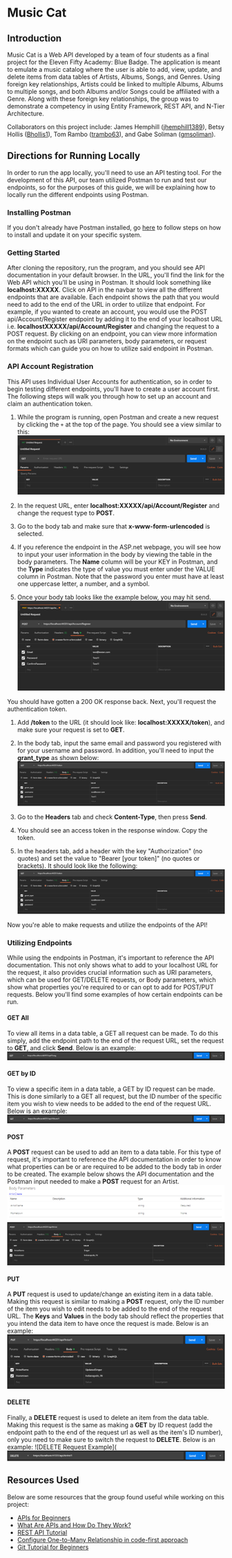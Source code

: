 # Music Cat

## Introduction
Music Cat is a Web API developed by a team of four students as a final project for the Eleven Fifty Academy: Blue Badge. The application is meant to emulate a music catalog where the user is able to add, view, update, and delete items from data tables of Artists, Albums, Songs, and Genres. Using foreign key relationships, Artists could be linked to multiple Albums, Albums to multiple songs, and both Albums and/or Songs could be affiliated with a Genre. Along with these foreign key relationships, the group was to demonstrate a competency in using Entity Framework, REST API, and N-Tier Architecture.

Collaborators on this project include: James Hemphill ([jhemphill1389](https://github.com/jhemphill1389)), Betsy Hollis ([Bhollis1](https://github.com/bhollis1)), Tom Rambo ([trambo63](https://github.com/trambo63)), and Gabe Soliman ([gmsoliman](https://github.com/gmsoliman)).

## Directions for Running Locally
In order to run the app locally, you'll need to use an API testing tool. For the development of this API, our team utilized Postman to run and test our endpoints, so for the purposes of this guide, we will be explaining how to locally run the different endpoints using Postman.

### Installing Postman
If you don't already have Postman installed, go [here](https://learning.postman.com/docs/getting-started/installation-and-updates/) to follow steps on how to install and update it on your specific system.

### Getting Started
After cloning the repository, run the program, and you should see API documentation in your default browser. In the URL, you'll find the link for the Web API which you'll be using in Postman. It should look something like **localhost:XXXXX**.  Click on API in the navbar to view all the different endpoints that are available. Each endpoint shows the path that you would need to add to the end of the URL in order to utilize that endpoint. For example, if you wanted to create an account, you would use the POST api/Account/Register endpoint by adding it to the end of your localhost URL i.e. **localhostXXXXX/api/Account/Register** and changing the request to a POST request. By clicking on an endpoint, you can view more information on the endpoint such as URI parameters, body parameters, or request formats which can guide you on how to utilize said endpoint in Postman.

### API Account Registration
This API uses Individual User Accounts for authentication, so in order to begin testing different endpoints, you'll have to create a user account first. The following steps will walk you through how to set up an account and claim an authentication token.

1. While the program is running, open Postman and create a new request by clicking the ```+``` at the top of the page. You should see a view similar to this:
![New Request View](https://github.com/gmsoliman/MusicCatREADMEAssets/blob/main/newrequest.PNG)

2. In the request URL, enter **localhost:XXXXX/api/Account/Register** and change the request type to **POST**.

3. Go to the body tab and make sure that **x-www-form-urlencoded** is selected.

4. If you reference the endpoint in the ASP.net webpage, you will see how to input your user information in the body by viewing the table in the body parameters. The **Name** column will be your KEY in Postman, and the **Type** indicates the type of value you must enter under the VALUE column in Postman. Note that the password you enter must have at least one uppercase letter, a number, and a symbol.

5. Once your body tab looks like the example below, you may hit send.
![Account Register Example](https://github.com/gmsoliman/MusicCatREADMEAssets/blob/main/accountregister.PNG)

You should have gotten a 200 OK response back. Next, you'll request the authentication token.

1. Add **/token** to the URL (it should look like: **localhost:XXXXX/token**), and make sure your request is set to **GET**.

2. In the body tab, input the same email and password you registered with for your username and password. In addition, you'll need to input the **grant_type** as shown below:
![Token Request](https://github.com/gmsoliman/MusicCatREADMEAssets/blob/main/token.PNG)

3. Go to the **Headers** tab and check **Content-Type**, then press **Send**.

4. You should see an access token in the response window. Copy the token.

5. In the headers tab, add a header with the key "Authorization" (no quotes) and set the value to "Bearer [your token]" (no quotes or brackets). It should look like the following:
![Authorization Example](https://github.com/gmsoliman/MusicCatREADMEAssets/blob/main/tokenrequest.PNG)

Now you're able to make requests and utilize the endpoints of the API!

### Utilizing Endpoints
While using the endpoints in Postman, it's important to reference the API documentation. This not only shows what to add to your localhost URL for the request, it also provides crucial information such as URI parameters, which can be used for GET/DELETE requests, or Body parameters, which show what properties you're required to or can opt to add for POST/PUT requests. Below you'll find some examples of how certain endpoints can be run.

#### GET All
To view all items in a data table, a GET all request can be made. To do this simply, add the endpoint path to the end of the request URL, set the request to **GET**, and click **Send**. Below is an example:
![GET All Example](https://github.com/gmsoliman/MusicCatREADMEAssets/blob/main/getallsongs.PNG)

#### GET by ID
To view a specific item in a data table, a GET by ID request can be made. This is done similarly to a GET all request, but the ID number of the specific item you wish to view needs to be added to the end of the request URL. Below is an example:
![GET by ID Example](https://github.com/gmsoliman/MusicCatREADMEAssets/blob/main/getbyid.PNG)

#### POST
A **POST** request can be used to add an item to a data table. For this type of request, it's important to reference the API documentation in order to know what properties can be or are required to be added to the body tab in order to be created. The example below shows the API documentation and the Postman input needed to make a **POST** request for an Artist.
![POST API documentation](https://github.com/gmsoliman/MusicCatREADMEAssets/blob/main/postapidoc.PNG)
![POST Request Example](https://github.com/gmsoliman/MusicCatREADMEAssets/blob/main/postexample.PNG)

#### PUT
A **PUT** request is used to update/change an existing item in a data table. Making this request is similar to making a **POST** request, only the ID number of the item you wish to edit needs to be added to the end of the request URL. The **Keys** and **Values** in the body tab should reflect the properties that you intend the data item to have once the request is made. Below is an example:
![POST Request Example](https://github.com/gmsoliman/MusicCatREADMEAssets/blob/main/putexample.PNG)

#### DELETE
Finally, a **DELETE** request is used to delete an item from the data table. Making this request is the same as making a **GET** by ID request (add the endpoint path to the end of the request url as well as the item's ID number), only you need to make sure to switch the request to **DELETE**. Below is an example:
![DELETE Request Example](![POST Request Example](https://github.com/gmsoliman/MusicCatREADMEAssets/blob/main/deleteexample.PNG)

## Resources Used
Below are some resources that the group found useful while working on this project:
* [APIs for Beginners](https://www.youtube.com/watch?v=GZvSYJDk-us&t=2962s)
* [What Are APIs and How Do They Work?](https://www.programmableweb.com/api-university/what-are-apis-and-how-do-they-work)
* [REST API Tutorial](https://restfulapi.net/)
* [Configure One-to-Many Relationship in code-first approach](https://www.entityframeworktutorial.net/code-first/configure-one-to-many-relationship-in-code-first.aspx)
* [Git Tutorial for Beginners](https://www.youtube.com/watch?v=uIa9CejUcQM)
